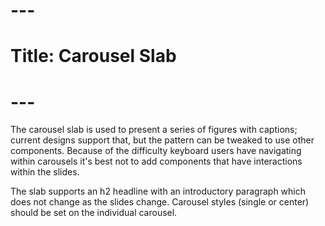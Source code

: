 # ---
# Title: Carousel Slab
# ---

The carousel slab is used to present a series of figures with captions; current designs support that, but the pattern can be tweaked to use other components. Because of the difficulty keyboard users have navigating within carousels it's best not to add components that have interactions within the slides.

The slab supports an h2 headline with an introductory paragraph which does not change as the slides change. Carousel styles (single or center) should be set on the individual carousel. 